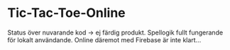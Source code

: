 # Tic-Tac-Toe-Online

Status över nuvarande kod -> ej färdig produkt. 
Spellogik fullt fungerande för lokalt användande.
Online däremot med Firebase är inte klart…
